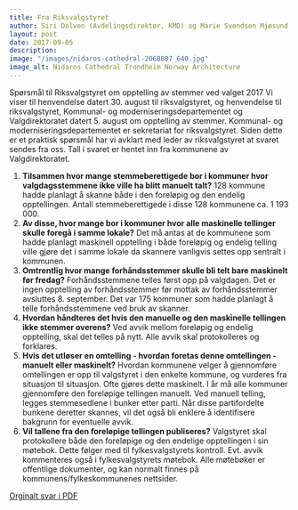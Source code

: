 ```yaml
---
title: Fra Riksvalgstyret
author: Siri Dolven (Avdelingsdirektør, KMD) og Marie Svendsen Mjøsund (Seniorrådgiver, KMD)
layout: post
date: 2017-09-05
description:
image: "/images/nidaros-cathedral-2068807_640.jpg"
image_alt: Nidaros Cathedral Trondheim Norway Architecture
---
```


Spørsmål til Riksvalgstyret om opptelling av stemmer ved valget 2017
Vi viser til henvendelse datert 30. august til riksvalgstyret, og henvendelse til riksvalgstyret,
Kommunal- og moderniseringsdepartementet og Valgdirektoratet datert 5. august om
opptelling av stemmer.
Kommunal- og moderniseringsdepartementet er sekretariat for riksvalgstyret. Siden dette er
et praktisk spørsmål har vi avklart med leder av riksvalgstyret at svaret sendes fra oss. Tall i
svaret er hentet inn fra kommunene av Valgdirektoratet.

1. __Tilsammen hvor mange stemmeberettigede bor i kommuner hvor
valgdagsstemmene ikke ville ha blitt manuelt talt?__
128 kommune hadde planlagt å skanne både i den foreløpig og den endelig opptellingen.
Antall stemmeberettigede i disse 128 kommunene ca. 1 193 000.
2. __Av disse, hvor mange bor i kommuner hvor alle maskinelle tellinger skulle foregå i samme lokale?__
Det må antas at de kommunene som hadde planlagt maskinell opptelling i både foreløpig og
endelig telling ville gjøre det i samme lokale da skannere vanligvis settes opp sentralt i
kommunen.
3. __Omtrentlig hvor mange forhåndsstemmer skulle bli telt bare maskinelt før fredag?__
Forhåndsstemmene telles først opp på valgdagen. Det er ingen opptelling av
forhåndsstemmer før mottak av forhåndsstemmer avsluttes 8. september. Det var 175
kommuner som hadde planlagt å telle forhåndsstemmene ved bruk av skanner.
4. __Hvordan håndteres det hvis den manuelle og den maskinelle tellingen ikke stemmer overens?__
Ved avvik mellom foreløpig og endelig opptelling, skal det telles på nytt. Alle avvik skal
protokolleres og forklares.
5. __Hvis det utløser en omtelling - hvordan foretas denne omtellingen - manuelt eller maskinelt?__
Hvordan kommunene velger å gjennomføre omtellingen er opp til valgstyret i den enkelte
kommune, og vurderes fra situasjon til situasjon. Ofte gjøres dette maskinelt.
I år må alle kommuner gjennomføre den foreløpige tellingen manuelt. Ved manuell telling,
legges stemmesedlene i bunker etter parti. Når disse partifordelte bunkene deretter skannes,
vil det også bli enklere å identifisere bakgrunn for eventuelle avvik.
6. __Vil tallene fra den foreløpige tellingen publiseres?__
Valgstyret skal protokollere både den foreløpige og den endelige opptellingen i sin møtebok.
Dette følger med til fylkesvalgstyrets kontroll. Evt. avvik kommenteres også i
fylkesvalgstyrets møtebok. Alle møtebøker er offentlige dokumenter, og kan normalt finnes
på kommunens/fylkeskommunenes nettsider.

[Orginalt svar i PDF](/docs/2017-09-05-Riksvalgstyret.pdf)